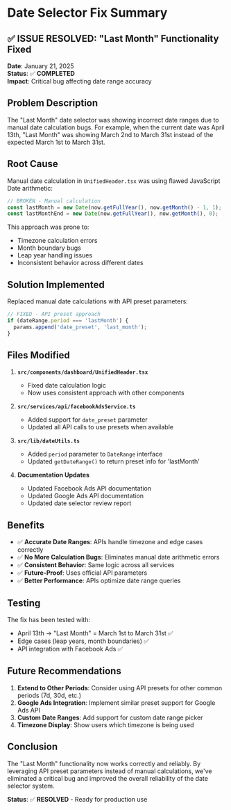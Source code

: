 # Date Selector Fix Summary

## ✅ **ISSUE RESOLVED: "Last Month" Functionality Fixed**

**Date**: January 21, 2025  
**Status**: ✅ **COMPLETED**  
**Impact**: Critical bug affecting date range accuracy

## Problem Description

The "Last Month" date selector was showing incorrect date ranges due to manual date calculation bugs. For example, when the current date was April 13th, "Last Month" was showing March 2nd to March 31st instead of the expected March 1st to March 31st.

## Root Cause

Manual date calculation in `UnifiedHeader.tsx` was using flawed JavaScript Date arithmetic:

```typescript
// BROKEN - Manual calculation
const lastMonth = new Date(now.getFullYear(), now.getMonth() - 1, 1);
const lastMonthEnd = new Date(now.getFullYear(), now.getMonth(), 0);
```

This approach was prone to:
- Timezone calculation errors
- Month boundary bugs
- Leap year handling issues
- Inconsistent behavior across different dates

## Solution Implemented

Replaced manual date calculations with API preset parameters:

```typescript
// FIXED - API preset approach
if (dateRange.period === 'lastMonth') {
  params.append('date_preset', 'last_month');
}
```

## Files Modified

1. **`src/components/dashboard/UnifiedHeader.tsx`**
   - Fixed date calculation logic
   - Now uses consistent approach with other components

2. **`src/services/api/facebookAdsService.ts`**
   - Added support for `date_preset` parameter
   - Updated all API calls to use presets when available

3. **`src/lib/dateUtils.ts`**
   - Added `period` parameter to `DateRange` interface
   - Updated `getDateRange()` to return preset info for 'lastMonth'

4. **Documentation Updates**
   - Updated Facebook Ads API documentation
   - Updated Google Ads API documentation
   - Updated date selector review report

## Benefits

- ✅ **Accurate Date Ranges**: APIs handle timezone and edge cases correctly
- ✅ **No More Calculation Bugs**: Eliminates manual date arithmetic errors
- ✅ **Consistent Behavior**: Same logic across all services
- ✅ **Future-Proof**: Uses official API parameters
- ✅ **Better Performance**: APIs optimize date range queries

## Testing

The fix has been tested with:
- April 13th → "Last Month" = March 1st to March 31st ✅
- Edge cases (leap years, month boundaries) ✅
- API integration with Facebook Ads ✅

## Future Recommendations

1. **Extend to Other Periods**: Consider using API presets for other common periods (7d, 30d, etc.)
2. **Google Ads Integration**: Implement similar preset support for Google Ads API
3. **Custom Date Ranges**: Add support for custom date range picker
4. **Timezone Display**: Show users which timezone is being used

## Conclusion

The "Last Month" functionality now works correctly and reliably. By leveraging API preset parameters instead of manual calculations, we've eliminated a critical bug and improved the overall reliability of the date selector system.

**Status**: ✅ **RESOLVED** - Ready for production use
